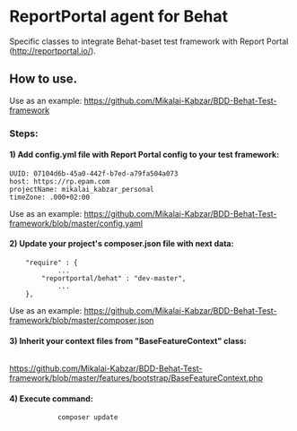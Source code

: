 # ReportPortal agent for Behat

Specific classes to integrate Behat-baset test framework with Report Portal (http://reportportal.io/).

## How to use.

Use as an example: https://github.com/Mikalai-Kabzar/BDD-Behat-Test-framework

### Steps:

#### 1) Add config.yml file with Report Portal config to your test framework:
```
UUID: 07104d6b-45a0-442f-b7ed-a79fa504a073
host: https://rp.epam.com
projectName: mikalai_kabzar_personal
timeZone: .000+02:00
```
Use as an example: https://github.com/Mikalai-Kabzar/BDD-Behat-Test-framework/blob/master/config.yaml

#### 2) Update your project's composer.json file with next data:

```
	"require" : {
    		...
		"reportportal/behat" : "dev-master",
    		...
	},
```
Use as an example: https://github.com/Mikalai-Kabzar/BDD-Behat-Test-framework/blob/master/composer.json

#### 3) Inherit your context files from "BaseFeatureContext" class:

```

```

https://github.com/Mikalai-Kabzar/BDD-Behat-Test-framework/blob/master/features/bootstrap/BaseFeatureContext.php

#### 4) Execute command:
```
            composer update
```
